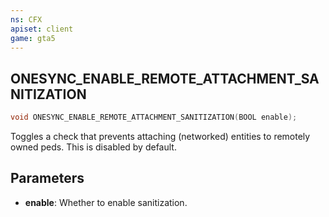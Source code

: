 ```yaml
---
ns: CFX
apiset: client
game: gta5
---
```

## ONESYNC_ENABLE_REMOTE_ATTACHMENT_SANITIZATION

```c
void ONESYNC_ENABLE_REMOTE_ATTACHMENT_SANITIZATION(BOOL enable);
```

Toggles a check that prevents attaching (networked) entities to remotely owned peds. This is disabled by default.

## Parameters
* **enable**: Whether to enable sanitization.
